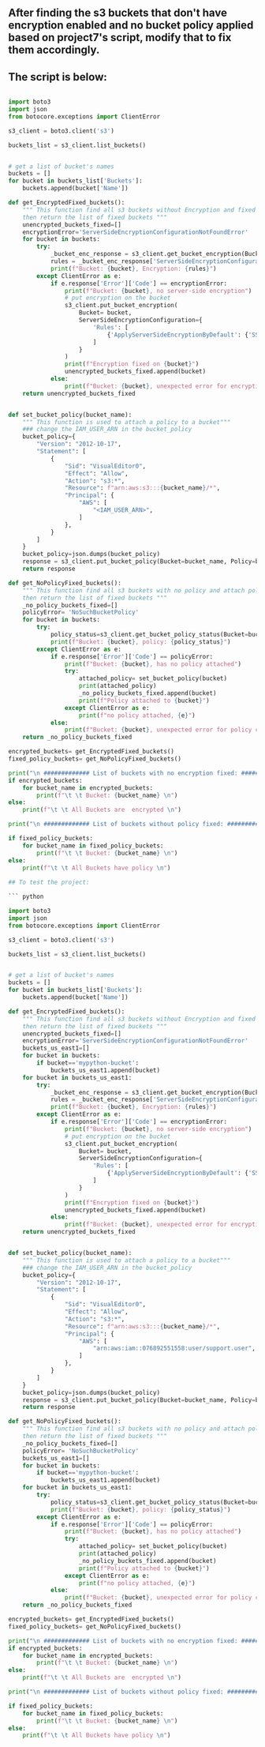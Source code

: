 ## After finding the s3 buckets that don't have encryption enabled and no bucket policy applied based on project7's script, modify that to fix them accordingly.


## The script is below:

``` python

import boto3
import json
from botocore.exceptions import ClientError

s3_client = boto3.client('s3')

buckets_list = s3_client.list_buckets()


# get a list of bucket's names
buckets = []
for bucket in buckets_list['Buckets']:
    buckets.append(bucket['Name'])

def get_EncryptedFixed_buckets():
    """ This function find all s3 buckets without Encryption and fixed them, 
    then return the list of fixed buckets """
    unencrypted_buckets_fixed=[]
    encryptionError='ServerSideEncryptionConfigurationNotFoundError'
    for bucket in buckets:
        try:
            _bucket_enc_response = s3_client.get_bucket_encryption(Bucket=bucket)
            rules = _bucket_enc_response['ServerSideEncryptionConfiguration']['Rules']
            print(f"Bucket: {bucket}, Encryption: {rules}")
        except ClientError as e:
            if e.response['Error']['Code'] == encryptionError:
                print(f"Bucket: {bucket}, no server-side encryption")
                # put encryption on the bucket
                s3_client.put_bucket_encryption(
                    Bucket= bucket,
                    ServerSideEncryptionConfiguration={
                        'Rules': [
                            {'ApplyServerSideEncryptionByDefault': {'SSEAlgorithm': 'AES256'}},
                        ]
                    }
                )
                print(f"Encryption fixed on {bucket}")
                unencrypted_buckets_fixed.append(bucket)
            else:
                print(f"Bucket: {bucket}, unexpected error for encryption check: {e}")
    return unencrypted_buckets_fixed


def set_bucket_policy(bucket_name):
    """ This function is used to attach a policy to a bucket"""
    ### change the IAM_USER_ARN in the bucket_policy
    bucket_policy={
        "Version": "2012-10-17",
        "Statement": [
            {
                "Sid": "VisualEditor0",
                "Effect": "Allow",
                "Action": "s3:*",
                "Resource": f"arn:aws:s3:::{bucket_name}/*",
                "Principal": {
                    "AWS": [
                        "<IAM_USER_ARN>",
                    ]
                },
            }
        ]
    }
    bucket_policy=json.dumps(bucket_policy)
    response = s3_client.put_bucket_policy(Bucket=bucket_name, Policy=bucket_policy)
    return response

def get_NoPolicyFixed_buckets():
    """ This function find all s3 buckets with no policy and attach policy to them, 
    then return the list of fixed buckets """
    _no_policy_buckets_fixed=[]
    policyError= 'NoSuchBucketPolicy'
    for bucket in buckets:
        try:
            policy_status=s3_client.get_bucket_policy_status(Bucket=bucket)
            print(f"Bucket: {bucket}, policy: {policy_status}")
        except ClientError as e:
            if e.response['Error']['Code'] == policyError:
                print(f"Bucket: {bucket}, has no policy attached")
                try:
                    attached_policy= set_bucket_policy(bucket)
                    print(attached_policy)
                    _no_policy_buckets_fixed.append(bucket)
                    print(f"Policy attached to {bucket}")  
                except ClientError as e:
                    print(f"no policy attached, {e}")
            else:
                print(f"Bucket: {bucket}, unexpected error for policy check: {e}")
    return _no_policy_buckets_fixed

encrypted_buckets= get_EncryptedFixed_buckets()
fixed_policy_buckets= get_NoPolicyFixed_buckets()

print("\n ############# List of buckets with no encryption fixed: ########### \n")
if encrypted_buckets:
    for bucket_name in encrypted_buckets:
        print(f"\t \t Bucket: {bucket_name} \n")
else:
    print(f"\t \t All Buckets are  encrypted \n")

print("\n ############# List of buckets without policy fixed: ########### \n")

if fixed_policy_buckets:
    for bucket_name in fixed_policy_buckets:
        print(f"\t \t Bucket: {bucket_name} \n")
else:
    print(f"\t \t All Buckets have policy \n")
    
## To test the project:

``` python

import boto3
import json
from botocore.exceptions import ClientError

s3_client = boto3.client('s3')

buckets_list = s3_client.list_buckets()


# get a list of bucket's names
buckets = []
for bucket in buckets_list['Buckets']:
    buckets.append(bucket['Name'])

def get_EncryptedFixed_buckets():
    """ This function find all s3 buckets without Encryption and fixed them, 
    then return the list of fixed buckets """
    unencrypted_buckets_fixed=[]
    encryptionError='ServerSideEncryptionConfigurationNotFoundError'
    buckets_us_east1=[]
    for bucket in buckets:
        if bucket=='mypython-bucket':
            buckets_us_east1.append(bucket)
    for bucket in buckets_us_east1:
        try:
            _bucket_enc_response = s3_client.get_bucket_encryption(Bucket=bucket)
            rules = _bucket_enc_response['ServerSideEncryptionConfiguration']['Rules']
            print(f"Bucket: {bucket}, Encryption: {rules}")
        except ClientError as e:
            if e.response['Error']['Code'] == encryptionError:
                print(f"Bucket: {bucket}, no server-side encryption")
                # put encryption on the bucket
                s3_client.put_bucket_encryption(
                    Bucket= bucket,
                    ServerSideEncryptionConfiguration={
                        'Rules': [
                            {'ApplyServerSideEncryptionByDefault': {'SSEAlgorithm': 'AES256'}},
                        ]
                    }
                )
                print(f"Encryption fixed on {bucket}")
                unencrypted_buckets_fixed.append(bucket)
            else:
                print(f"Bucket: {bucket}, unexpected error for encryption check: {e}")
    return unencrypted_buckets_fixed


def set_bucket_policy(bucket_name):
    """ This function is used to attach a policy to a bucket"""
    ### change the IAM_USER_ARN in the bucket_policy
    bucket_policy={
        "Version": "2012-10-17",
        "Statement": [
            {
                "Sid": "VisualEditor0",
                "Effect": "Allow",
                "Action": "s3:*",
                "Resource": f"arn:aws:s3:::{bucket_name}/*",
                "Principal": {
                    "AWS": [
                        "arn:aws:iam::076892551558:user/support.user", # specify the iam user arn principal
                    ]
                },
            }
        ]
    }
    bucket_policy=json.dumps(bucket_policy)
    response = s3_client.put_bucket_policy(Bucket=bucket_name, Policy=bucket_policy)
    return response

def get_NoPolicyFixed_buckets():
    """ This function find all s3 buckets with no policy and attach policy to them, 
    then return the list of fixed buckets """
    _no_policy_buckets_fixed=[]
    policyError= 'NoSuchBucketPolicy'
    buckets_us_east1=[]
    for bucket in buckets:
        if bucket=='mypython-bucket':
            buckets_us_east1.append(bucket)
    for bucket in buckets_us_east1:
        try:
            policy_status=s3_client.get_bucket_policy_status(Bucket=bucket)
            print(f"Bucket: {bucket}, policy: {policy_status}")
        except ClientError as e:
            if e.response['Error']['Code'] == policyError:
                print(f"Bucket: {bucket}, has no policy attached")
                try:
                    attached_policy= set_bucket_policy(bucket)
                    print(attached_policy)
                    _no_policy_buckets_fixed.append(bucket)
                    print(f"Policy attached to {bucket}")  
                except ClientError as e:
                    print(f"no policy attached, {e}")
            else:
                print(f"Bucket: {bucket}, unexpected error for policy check: {e}")
    return _no_policy_buckets_fixed

encrypted_buckets= get_EncryptedFixed_buckets()
fixed_policy_buckets= get_NoPolicyFixed_buckets()

print("\n ############# List of buckets with no encryption fixed: ########### \n")
if encrypted_buckets:
    for bucket_name in encrypted_buckets:
        print(f"\t \t Bucket: {bucket_name} \n")
else:
    print(f"\t \t All Buckets are  encrypted \n")

print("\n ############# List of buckets without policy fixed: ########### \n")

if fixed_policy_buckets:
    for bucket_name in fixed_policy_buckets:
        print(f"\t \t Bucket: {bucket_name} \n")
else:
    print(f"\t \t All Buckets have policy \n")
    
